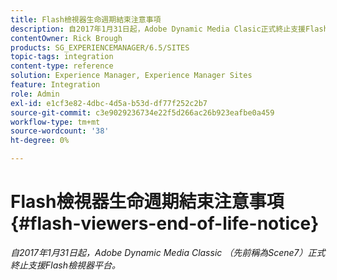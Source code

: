 ```yaml
---
title: Flash檢視器生命週期結束注意事項
description: 自2017年1月31日起，Adobe Dynamic Media Clasic正式終止支援Flash檢視器平台。
contentOwner: Rick Brough
products: SG_EXPERIENCEMANAGER/6.5/SITES
topic-tags: integration
content-type: reference
solution: Experience Manager, Experience Manager Sites
feature: Integration
role: Admin
exl-id: e1cf3e82-4dbc-4d5a-b53d-df77f252c2b7
source-git-commit: c3e9029236734e22f5d266ac26b923eafbe0a459
workflow-type: tm+mt
source-wordcount: '38'
ht-degree: 0%

---
```


# Flash檢視器生命週期結束注意事項{#flash-viewers-end-of-life-notice}

*自2017年1月31日起，Adobe Dynamic Media Classic （先前稱為Scene7）正式終止支援Flash檢視器平台。*

<!-- *For more information about this important change, see the following FAQ website:*

[https://docs.adobe.com/content/docs/en/aem/6-1/administer/integration/marketing-cloud/scene7/flash-eol.html](https://docs.adobe.com/content/docs/en/aem/6-1/administer/integration/marketing-cloud/scene7/flash-eol.html). -->
